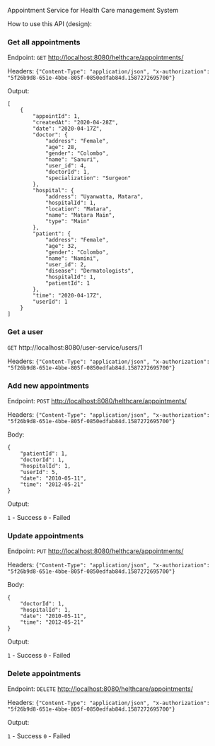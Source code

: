 Appointment Service for Health Care management System

How to use this API (design):

### Get all appointments

Endpoint:
`GET` <a href="http://localhost:8080/helthcare/appointments/">
http://localhost:8080/helthcare/appointments/</a>

Headers: `{"Content-Type": "application/json", "x-authorization": "5f26b9d8-651e-4bbe-805f-0850edfab84d.1587272695700"}`


Output:

```
[
    {
        "appointId": 1,
        "createdAt": "2020-04-28Z",
        "date": "2020-04-17Z",
        "doctor": {
            "address": "Female",
            "age": 28,
            "gender": "Colombo",
            "name": "Sanuri",
            "user_id": 4,
            "doctorId": 1,
            "specialization": "Surgeon"
        },
        "hospital": {
            "address": "Uyanwatta, Matara",
            "hospitalId": 1,
            "location": "Matara",
            "name": "Matara Main",
            "type": "Main"
        },
        "patient": {
            "address": "Female",
            "age": 32,
            "gender": "Colombo",
            "name": "Namini",
            "user_id": 2,
            "disease": "Dermatologists",
            "hospitalId": 1,
            "patientId": 1
        },
        "time": "2020-04-17Z",
        "userId": 1
    }
]
```

### Get a user

`GET` http://localhost:8080/user-service/users/1

Headers: `{"Content-Type": "application/json", "x-authorization": "5f26b9d8-651e-4bbe-805f-0850edfab84d.1587272695700"}`

### Add new appointments

Endpoint:
`POST` <a href="http://localhost:8080/helthcare/appointments/">
http://localhost:8080/helthcare/appointments/</a>

Headers: `{"Content-Type": "application/json", "x-authorization": "5f26b9d8-651e-4bbe-805f-0850edfab84d.1587272695700"}`

Body:

```
{
    "patientId": 1,
    "doctorId": 1,
    "hospitalId": 1,
    "userId": 5,
    "date": "2010-05-11",
    "time": "2012-05-21"
}
```

Output:

`1` - Success
`0` - Failed


### Update appointments

Endpoint:
`PUT` <a href="http://localhost:8080/helthcare/appointments/1">
http://localhost:8080/helthcare/appointments/</a>

Headers: `{"Content-Type": "application/json", "x-authorization": "5f26b9d8-651e-4bbe-805f-0850edfab84d.1587272695700"}`

Body:

```
{
    "doctorId": 1,
    "hospitalId": 1,
    "date": "2010-05-11",
    "time": "2012-05-21"
}
```

Output:

`1` - Success
`0` - Failed

### Delete appointments

Endpoint:
`DELETE` <a href="http://localhost:8080/helthcare/appointments/2">
http://localhost:8080/helthcare/appointments/</a>

Headers: `{"Content-Type": "application/json", "x-authorization": "5f26b9d8-651e-4bbe-805f-0850edfab84d.1587272695700"}`

Output:

`1` - Success
`0` - Failed
